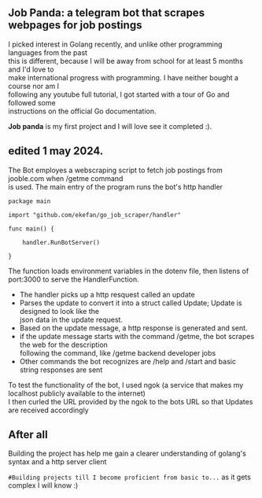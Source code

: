 ## Job Panda: a telegram bot that scrapes webpages for job postings

I picked interest in Golang recently, and unlike other programming languages from the past<br>
this is different, because I will be  away from school for at least 5 months and I'd love to<br>
make international progress with programming. I have neither bought a course nor am I <br>
following any youtube full tutorial, I got started with a tour of Go and followed some <br>instructions on the official Go documentation.<br>

**Job panda** is my first project and I will love see it completed :).

## edited 1 may 2024.
The Bot employes a webscraping script to fetch job postings from jooble.com when /getme command<br>
is used.
The main entry of the program runs the bot's http handler<br>
```
package main

import "github.com/ekefan/go_job_scraper/handler"

func main() {
	
	handler.RunBotServer()

}
```
The function loads environment variables in the dotenv file, then listens of port:3000 to serve the HandlerFunction.<br>
- The handler picks up a http resquest called an update<br>
- Parses the update to convert it into a struct called Update; Update is designed to look like the<br>
json data in the update request.<br>
- Based on the update message, a http response is generated and sent.
- if the update message starts with the command /getme, the bot scrapes the web for the description<br>
following the command, like /getme backend developer jobs
- Other commands the bot recognizes are /help and /start and basic string responses are sent 

To test the functionality of the bot, I used ngok (a service that makes my localhost publicly available to the internet)<br>
I then curled the URL provided by the ngok to the bots URL so that Updates are received accordingly

## After all
Building the project has help me gain a clearer understanding of golang's syntax and a http server client

`#Building projects till I become proficient from basic to...`   as it gets complex I will know :)
